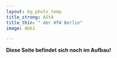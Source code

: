 ```yaml
---
layout: bg_photo_temp
title_strong: AStA
title_thin: " der HTW Berlin"
image: Abb1

---
```

**Diese Seite befindet sich noch im Aufbau!** 